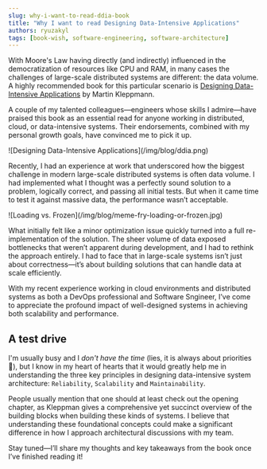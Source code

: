 ```yaml
---
slug: why-i-want-to-read-ddia-book
title: "Why I want to read Designing Data-Intensive Applications"
authors: ryuzakyl
tags: [book-wish, software-engineering, software-architecture]
---
```


With Moore's Law having directly (and indirectly) influenced in the democratization of resources like CPU and RAM, in many cases the challenges of large-scale distributed systems are different: the data volume. A highly recommended book for this particular scenario is [Designing Data-Intensive Applications](https://dataintensive.net/) by Martin Kleppmann.

A couple of my talented colleagues—engineers whose skills I admire—have praised this book as an essential read for anyone working in distributed, cloud, or data-intensive systems. Their endorsements, combined with my personal growth goals, have convinced me to pick it up.

<!--truncate-->

<div class="img-center">
    ![Designing Data-Intensive Applications](/img/blog/ddia.png)
</div>

Recently, I had an experience at work that underscored how the biggest challenge in modern large-scale distributed systems is often data volume. I had implemented what I thought was a perfectly sound solution to a problem, logically correct, and passing all initial tests. But when it came time to test it against massive data, the performance wasn’t acceptable.

<div class="img-center">
    ![Loading vs. Frozen](/img/blog/meme-fry-loading-or-frozen.jpg)
</div>

What initially felt like a minor optimization issue quickly turned into a full re-implementation of the solution. The sheer volume of data exposed bottlenecks that weren’t apparent during development, and I had to rethink the approach entirely. I had to face that in large-scale systems isn’t just about correctness—it’s about building solutions that can handle data at scale efficiently.

With my recent experience working in cloud environments and distributed systems as both a DevOps professional and Software Sngineer, I’ve come to appreciate the profound impact of well-designed systems in achieving both scalability and performance.

## A test drive

I'm usually busy and I _don't have the time_ (lies, it is always about priorities :lying_face:), but I know in my heart of hearts that it would greatly help me in understanding the three key principles in designing data-intensive system architecture: `Reliability`, `Scalability` and `Maintainability`.

People usually mention that one should at least check out the opening chapter, as Kleppman gives a comprehensive yet succinct overview of the building blocks when building these kinds of systems. I believe that understanding these foundational concepts could make a significant difference in how I approach architectural discussions with my team.

Stay tuned—I’ll share my thoughts and key takeaways from the book once I’ve finished reading it!
